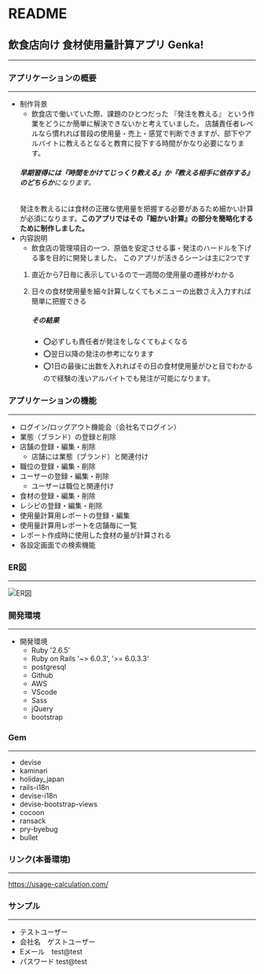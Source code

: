 
# README

## 飲食店向け 食材使用量計算アプリ Genka!
___



  ### アプリケーションの概要
___
  - 制作背景
    - 飲食店で働いていた際、課題のひとつだった 『発注を教える』 という作業をどうにか簡単に解決できないかと考えていました。
    店舗責任者レベルなら慣れれば普段の使用量・売上・感覚で判断できますが、部下やアルバイトに教えるとなると教育に投下する時間がかなり必要になります。
    ###### **早期習得には『時間をかけてじっくり教える』か『教える相手に依存する』のどちらか**になります。
    発注を教えるには食材の正確な使用量を把握する必要があるため細かい計算が必須になります。**このアプリではその『細かい計算』の部分を簡略化するために制作しました。**
  - 内容説明
    - 飲食店の管理項目の一つ、原価を安定させる事・発注のハードルを下げる事を目的に開発しました。
      このアプリが活きるシーンは主に2つです
     1. 直近から7日毎に表示しているので一週間の使用量の遷移がわかる
     2. 日々の食材使用量を細々計算しなくてもメニューの出数さえ入力すれば簡単に把握できる
        
        ##### その結果
         - ⭕️必ずしも責任者が発注をしなくてもよくなる
         - ⭕️翌日以降の発注の参考になります
         - ⭕️1日の最後に出数を入れればその日の食材使用量がひと目でわかるので経験の浅いアルバイトでも発注が可能になります。


  ### アプリケーションの機能
  ___
  - ログイン/ロッグアウト機能会（会社名でログイン）
  - 業態（ブランド）の登録と削除
  - 店舗の登録・編集・削除
    - 店舗には業態（ブランド）と関連付け
  - 職位の登録・編集・削除
  - ユーザーの登録・編集・削除
    - ユーザーは職位と関連付け
  - 食材の登録・編集・削除
  - レシピの登録・編集・削除
  - 使用量計算用レポートの登録・編集
  - 使用量計算用レポートを店舗毎に一覧
  - レポート作成時に使用した食材の量が計算される
  - 各設定画面での検索機能


 ### ER図
  ___
  ![ER図](https://i.gyazo.com/db64ceb9416f35e3bf7b4c8a59793ca5.png)
 
 
 ### 開発環境
  ___

  - 開発環境
      - Ruby          '2.6.5'
      - Ruby on Rails '~> 6.0.3', '>= 6.0.3.3'
      - postgresql
      - Github
      - AWS
      - VScode
      - Sass
      - jQuery
      - bootstrap


  ###  Gem
  ___
  -  devise
  -  kaminari
  -  holiday_japan
  -  rails-i18n
  -  devise-i18n
  -  devise-bootstrap-views
  -  cocoon
  -  ransack
  -  pry-byebug
  -  bullet



  ### リンク(本番環境)
  ___
  https://usage-calculation.com/



  ### サンプル
  ___
  - テストユーザー
   - 会社名　ゲストユーザー
   - Eメール　test@test
   - パスワード test@test

